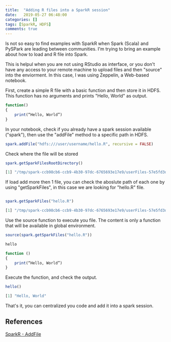 ```yaml
---
title:  "Adding R files into a SparkR session"
date:   2019-05-27 06:48:00
categories: []
tags: [SparkR, HDFS]
comments: true
---
```


Is not so easy to find examples with SparkR when Spark (Scala) and PySPark are leading between communities. I'm trying to bring an example about how to load and R file into Spark.

This is helpul when you are not using RStudio as interface, or you don't have any access to your remote machine to upload files and then "source" into the enviorment. In this case, I was using Zeppelin, a Web-based notebook.

First, create a simple R file with a basic function and then store it in HDFS. This function has no arguments and prints "Hello, World" as output.

```r
function() 
{
    print(“Hello, World”)
}
```

In your notebook, check if you already have a spark session available ("spark"), then use the "addFile" method to a specific path in HDFS.


```r
spark.addFile("hdfs:///user/username/hello.R", recursive = FALSE)
```

Check where the file will be stored
```r
spark.getSparkFilesRootDirectory()

[1] "/tmp/spark-ccb98cb6-ccb9-4b30-97dc-6765693e17e9/userFiles-57e5fd3d-6c67-4fe2-bf65-0c4110a88d25"

```
If load add more then 1 file, you can check the aboslute path of each one by using "getSparkFiles", in this case we are looking for "hello.R" file.

```r

spark.getSparkFiles("hello.R")

[1] "/tmp/spark-ccb98cb6-ccb9-4b30-97dc-6765693e17e9/userFiles-57e5fd3d-6c67-4fe2-bf65-0c4110a88d25/hello.R"

```

Use the source function to execute you file. The content is only a function that will be available in global environment.

```r
source(spark.getSparkFiles("hello.R"))
```

```r
hello

function () 
{
    print(“Hello, World”)
}
```

Execute the function, and check the output.

```r
hello()

[1] "Hello, World"

```

That's it, you can centralized you code and add it into a spark session.

## References

[SparkR - AddFile](https://spark.apache.org/docs/latest/api/R/spark.addFile.html)